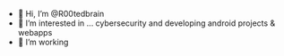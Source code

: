 - 👋 Hi, I’m @R00tedbrain
- 👀 I’m interested in ... cybersecurity and developing android projects & webapps
- 🌱 I’m working



<!---
R00tedbrain/R00tedbrain is a ✨ special ✨ repository because its `README.md` (this file) appears on your GitHub profile.
You can click the Preview link to take a look at your changes.
--->
